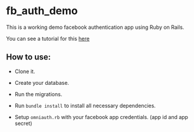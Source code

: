 # fb_auth_demo

This is a working demo facebook authentication app using Ruby on Rails.

You can see a tutorial for this [here](http://blog.yangtheman.com/2012/02/09/facebook-connect-with-rails-omniauth-devise/)

## How to use:

- Clone it.

- Create your database.

- Run the migrations.

- Run `bundle install` to install all necessary dependencies.

- Setup `omniauth.rb` with your facebook app credentials. (app id and app secret)
